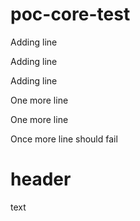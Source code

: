 # poc-core-test

Adding line

Adding line


Adding line

One more line

One more line

Once more line should fail

# header

text